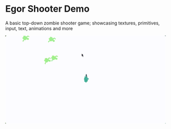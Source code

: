 # Egor Shooter Demo

A basic top-down zombie shooter game; showcasing textures, primitives, input, text, animations and more

![Shooter GIF](/media/shooter.gif)